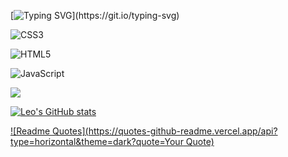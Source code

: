 [![Typing SVG](https://readme-typing-svg.demolab.com?font=Fira+Code&size=30&pause=200&color=F70000&background=FFFFFF00&center=true&multiline=true&width=435&lines=Hello%2C+I'm+Leo!)](https://git.io/typing-svg)

![CSS3](https://img.shields.io/badge/css3-%231572B6.svg?style=for-the-badge&logo=css3&logoColor=white)

![HTML5](https://img.shields.io/badge/html5-%23E34F26.svg?style=for-the-badge&logo=html5&logoColor=white)

![JavaScript](https://img.shields.io/badge/javascript-%23323330.svg?style=for-the-badge&logo=javascript&logoColor=%23F7DF1E)

![](https://komarev.com/ghpvc/?username=LeoThe1st)

[![Leo's GitHub stats](https://github-readme-stats.vercel.app/api?username=LeoThe1st&theme=radical)](https://github.com/anuraghazra/github-readme-stats)

[![Readme Quotes](https://quotes-github-readme.vercel.app/api?type=horizontal&theme=dark?quote=Your Quote)](https://github.com/piyushsuthar/github-readme-quotes)

